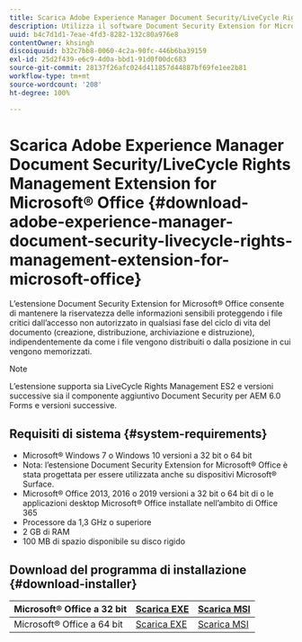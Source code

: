 ```yaml
---
title: Scarica Adobe Experience Manager Document Security/LiveCycle Rights Management Extension for Microsoft® Office
description: Utilizza il software Document Security Extension for Microsoft® Office per proteggere i file critici dall’accesso non autorizzato
uuid: b4c7d1d1-7eae-4fd3-8282-132c80a976e8
contentOwner: khsingh
discoiquuid: b32c7bb8-0060-4c2a-90fc-446b6ba39159
exl-id: 25d2f439-e6c9-4d0a-bbd1-91d0f00dc683
source-git-commit: 28137f26afc024d411857d44887bf69fe1ee2b81
workflow-type: tm+mt
source-wordcount: '208'
ht-degree: 100%

---
```


# Scarica Adobe Experience Manager Document Security/LiveCycle Rights Management Extension for Microsoft® Office {#download-adobe-experience-manager-document-security-livecycle-rights-management-extension-for-microsoft-office}

L’estensione Document Security Extension for Microsoft® Office consente di mantenere la riservatezza delle informazioni sensibili proteggendo i file critici dall’accesso non autorizzato in qualsiasi fase del ciclo di vita del documento (creazione, distribuzione, archiviazione e distruzione), indipendentemente da come i file vengono distribuiti o dalla posizione in cui vengono memorizzati.

>[!NOTE]
>
>L’estensione supporta sia LiveCycle Rights Management ES2 e versioni successive sia il componente aggiuntivo Document Security per AEM 6.0 Forms e versioni successive.

## Requisiti di sistema {#system-requirements}

* Microsoft® Windows 7 o Windows 10 versioni a 32 bit o 64 bit
* Nota: l’estensione Document Security Extension for Microsoft® Office è stata progettata per essere utilizzata anche su dispositivi Microsoft® Surface.
* Microsoft® Office 2013, 2016 o 2019 versioni a 32 bit o 64 bit di o le applicazioni desktop Microsoft® Office installate nell’ambito di Office 365
* Processore da 1,3 GHz o superiore
* 2 GB di RAM
* 100 MB di spazio disponibile su disco rigido

## Download del programma di installazione {#download-installer}

| Microsoft® Office a 32 bit | [Scarica EXE](https://download.macromedia.com/pub/livecycle/policyserver/DocumentSecurityExtensionforMicrosoftOffice.exe) | [Scarica MSI](https://download.macromedia.com/pub/livecycle/policyserver/DocumentSecurityExtensionforMicrosoftOffice.zip) |
|---|---|---|
| Microsoft® Office a 64 bit | [Scarica EXE](https://download.macromedia.com/pub/livecycle/policyserver/DocumentSecurityExtensionforMicrosoftOffice64.exe) | [Scarica MSI](https://download.macromedia.com/pub/livecycle/policyserver/DocumentSecurityExtensionforMicrosoftOffice64.zip) |
